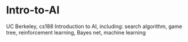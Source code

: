 # Intro-to-AI
UC Berkeley, cs188
Introduction to AI,
including: search algorithm, game tree, reinforcement learning, Bayes net, machine learning
